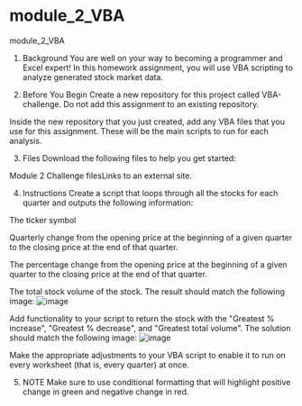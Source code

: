 # module_2_VBA
module_2_VBA

1. Background
You are well on your way to becoming a programmer and Excel expert! In this homework assignment, you will use VBA scripting to analyze generated stock market data.

2. Before You Begin
Create a new repository for this project called VBA-challenge. Do not add this assignment to an existing repository.

Inside the new repository that you just created, add any VBA files that you use for this assignment. These will be the main scripts to run for each analysis.

3. Files
Download the following files to help you get started:

Module 2 Challenge filesLinks to an external site.

4. Instructions
Create a script that loops through all the stocks for each quarter and outputs the following information:

The ticker symbol

Quarterly change from the opening price at the beginning of a given quarter to the closing price at the end of that quarter.

The percentage change from the opening price at the beginning of a given quarter to the closing price at the end of that quarter.

The total stock volume of the stock. The result should match the following image:
![image](https://github.com/Dong-kyu-Kim/module_2_VBA/assets/154038146/59df8a03-cc1c-4ac5-a22b-a670a367429e)

Add functionality to your script to return the stock with the "Greatest % increase", "Greatest % decrease", and "Greatest total volume". The solution should match the following image:
![image](https://github.com/Dong-kyu-Kim/module_2_VBA/assets/154038146/d4f83986-afd5-4722-bbce-1127d256595d)

Make the appropriate adjustments to your VBA script to enable it to run on every worksheet (that is, every quarter) at once.

5. NOTE
Make sure to use conditional formatting that will highlight positive change in green and negative change in red.


